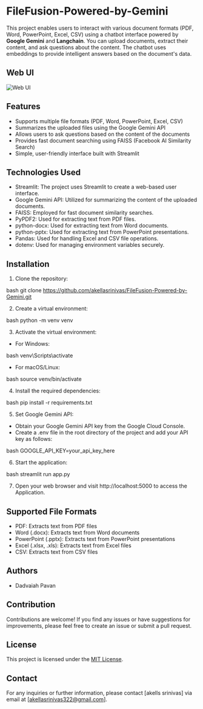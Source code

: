# FileFusion-Powered-by-Gemini

This project enables users to interact with various document formats (PDF, Word, PowerPoint, Excel, CSV) using a chatbot interface powered by **Google Gemini** and **Langchain**. You can upload documents, extract their content, and ask questions about the content. The chatbot uses embeddings to provide intelligent answers based on the document's data.

## Web UI

![Web UI](images/Screenshot%202024-11-11%151022.png) 

## Features

- Supports multiple file formats (PDF, Word, PowerPoint, Excel, CSV)
- Summarizes the uploaded files using the Google Gemini API
- Allows users to ask questions based on the content of the documents
- Provides fast document searching using FAISS (Facebook AI Similarity Search)
- Simple, user-friendly interface built with Streamlit

## Technologies Used

- Streamlit: The project uses Streamlit to create a web-based user interface.
- Google Gemini API: Utilized for summarizing the content of the uploaded documents.
- FAISS: Employed for fast document similarity searches.
- PyPDF2: Used for extracting text from PDF files.
- python-docx: Used for extracting text from Word documents.
- python-pptx: Used for extracting text from PowerPoint presentations.
- Pandas: Used for handling Excel and CSV file operations.
- dotenv: Used for managing environment variables securely.

## Installation

1. Clone the repository:

bash
git clone https://github.com/akellasrinivas/FileFusion-Powered-by-Gemini.git


2. Create a virtual environment:

bash
python -m venv venv


3. Activate the virtual environment:

- For Windows:

bash
venv\Scripts\activate


- For macOS/Linux:

bash
source venv/bin/activate


4. Install the required dependencies:

bash
pip install -r requirements.txt


5. Set  Google Gemini API:
- Obtain your Google Gemini API key from the Google Cloud Console.
- Create a .env file in the root directory of the project and add your API key as follows:

bash
GOOGLE_API_KEY=your_api_key_here


6. Start the application:

bash
streamlit run app.py



7. Open your web browser and visit http://localhost:5000 to access the Application.

## Supported File Formats

- PDF: Extracts text from PDF files
- Word (.docx): Extracts text from Word documents
- PowerPoint (.pptx): Extracts text from PowerPoint presentations
- Excel (.xlsx, .xls): Extracts text from Excel files
- CSV: Extracts text from CSV files

## Authors
- Dadvaiah Pavan

## Contribution

Contributions are welcome! If you find any issues or have suggestions for improvements, please feel free to create an issue or submit a pull request.



## License

This project is licensed under the [MIT License](https://opensource.org/licenses/MIT).

## Contact

For any inquiries or further information, please contact [akells srinivas] via email at [akellasrinivas322@gmail.com].
